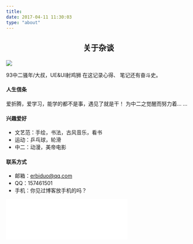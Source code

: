 ```yaml
---
title:
date: 2017-04-11 11:30:03
type: "about"
---
```


<h2 style="text-align: center ; margin-bottom: 20px;">关于杂谈</h2>

<img  class="full-image" src="http://oohkvf5b9.bkt.clouddn.com/A01_hexoblog.jpg">

93中二骚年/大叔，UE&UI射鸡狮
在这记录心得、 笔记还有奋斗史。

#### 人生信条

爱折腾，爱学习，能学的都不是事，遇见了就是干！
为中二之觉醒而努力着... ...

#### 兴趣爱好

* 文艺范：手绘，书法，古风音乐，看书
* 运动：乒乓球，轮滑
* 中二：动漫，美帝电影

#### 联系方式

* 邮箱：erbiduo@qq.com
* QQ：157461501
* 手机：你见过博客放手机的吗？


<iframe frameborder="no" border="0" marginwidth="0" marginheight="0" width=330 height=110 src="//music.163.com/outchain/player?type=0&id=429273433&auto=1&height=90"></iframe>



